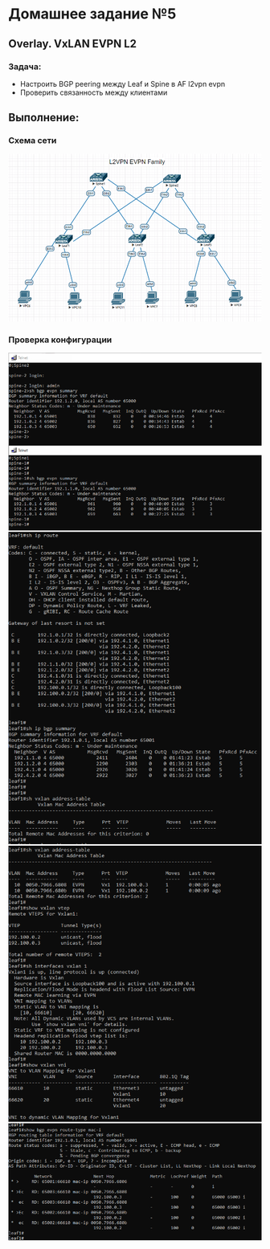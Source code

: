 # Домашнее задание №5

## Overlay. VxLAN EVPN L2

### Задача:

- Настроить BGP peering между Leaf и Spine в AF l2vpn evpn
- Проверить связанность между клиентами

## Выполнение:


### Схема сети
![image_CLOS_bgp](https://github.com/maximchekalov/otuslabs/blob/main/LABA5/EVPN.PNG)

### Проверка конфигурации
![image_CLOS](https://github.com/maximchekalov/otuslabs/blob/main/LABA5/spinebgpsum.PNG)
![image_CLOS_](https://github.com/maximchekalov/otuslabs/blob/main/LABA5/leaf1%20-1.PNG)
![image_CLOS_](https://github.com/maximchekalov/otuslabs/blob/main/LABA5/leaf1-2.PNG)
![image_CLOS_](https://github.com/maximchekalov/otuslabs/blob/main/LABA5/leaf1-3.PNG)
